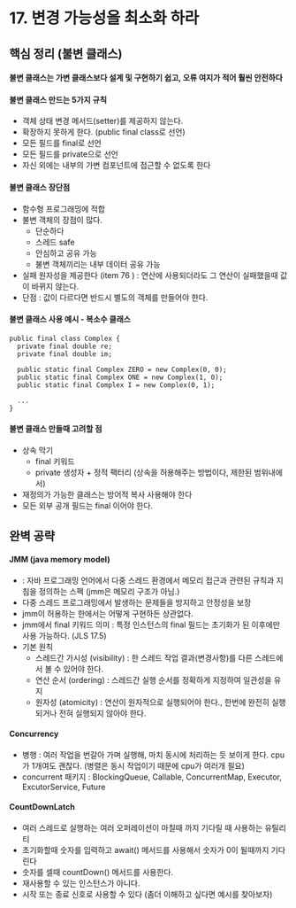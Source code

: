 # 17. 변경 가능성을 최소화 하라
## 핵심 정리 (불변 클래스)
#### 불변 클래스는 가변 클래스보다 설계 및 구현하기 쉽고, 오류 여지가 적어 훨씬 안전하다
#### 불변 클래스 만드는 5가지 규칙
 * 객체 상태 변경 메서드(setter)를 제공하지 않는다.
 * 확장하지 못하게 한다. (public final class로 선언)
 * 모든 필드를 final로 선언
 * 모든 필드를 private으로 선언
 * 자신 외에는 내부의 가변 컴포넌트에 접근할 수 없도록 한다

#### 불변 클래스 장단점
 * 함수형 프로그래밍에 적합
 * 불변 객체의 장점이 많다.
    * 단순하다
    * 스레드 safe
    * 안심하고 공유 가능
    * 불변 객체끼리는 내부 데이터 공유 가능
 * 실패 원자성을 제공한다 (item 76 ) : 연산에 사용되더라도 그 연산이 실패했을때 값이 바뀌지 않는다.
 * 단점 : 값이 다르다면 반드시 별도의 객체를 만들어야 한다.

#### 불변 클래스 사용 예시 - 복소수 클래스
```
public final class Complex {
  private final double re;
  private final double im;

  public static final Complex ZERO = new Complex(0, 0);
  public static final Complex ONE = new Complex(1, 0);
  public static final Complex I = new Complex(0, 1);

  ...
}
```

#### 불변 클래스 만들때 고려할 점
 * 상속 막기
    * final 키워드
    * private 생성자 + 정적 팩터리 (상속을 허용해주는 방법이다, 제한된 범위내에서)
 * 재정의가 가능한 클래스는 방어적 복사 사용해야 한다
 * 모든 외부 공개 필드는 final 이어야 한다. 

## 완벽 공략
#### JMM (java memory model)
 * : 자바 프로그래밍 언어에서 다중 스레드 환경에서 메모리 접근과 관련된 규칙과 지침을 정의하는 스펙 (jmm은 메모리 구조가 아님.)
 * 다중 스레드 프로그래밍에서 발생하는 문제들을 방지하고 안정성을 보장
 * jmm이 허용하는 한에서는 어떻게 구현하든 상관없다.
 * jmm에서 final 키워드 의미 : 특정 인스턴스의 final 필드는 초기화가 된 이후에만 사용 가능하다. (JLS 17.5)
 * 기본 원칙
   * 스레드간 가시성 (visibility) : 한 스레드 작업 결과(변경사항)를 다른 스레드에서 볼 수 있어야 한다.
   * 연산 순서 (ordering) : 스레드간 실행 순서를 정확하게 지정하여 일관성을 유지
   * 원자성 (atomicity) : 연산이 원자적으로 실행되어야 한다., 한번에 완전히 실행되거나 전혀 실행되지 않아야 한다.

#### Concurrency
 * 병행 : 여러 작업을 번갈아 가며 실행해, 마치 동시에 처리하는 듯 보이게 한다. cpu가 1개여도 괜찮다. (병렬은 동시 작업이기 때문에 cpu가 여러개 필요)
 * concurrent 패키지 : BlockingQueue, Callable, ConcurrentMap, Executor, ExcutorService, Future

#### CountDownLatch
 * 여러 스레드로 실행하는 여러 오퍼레이션이 마칠때 까지 기다릴 때 사용하는 유틸리티
 * 초기화할때 숫자를 입력하고 await() 메서드를 사용해서 숫자가 0이 될때까지 기다린다
 * 숫자를 셀때 countDown() 메서드를 사용한다.
 * 재사용할 수 있는 인스턴스가 아니다.
 * 시작 또는 종료 신호로 사용할 수 있다
(좀더 이해하고 싶다면 예시를 찾아보자)
